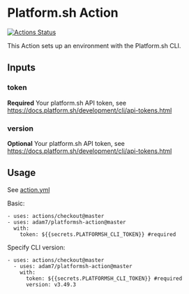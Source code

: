 # Platform.sh Action

[![Actions Status](https://github.com/adam7/platformsh-cli-action/workflows/Test/badge.svg)](https://github.com/adam7/platformsh-cli-action/actions)

This Action sets up an environment with the Platform.sh CLI. 

## Inputs

### token
**Required** Your platform.sh API token, see https://docs.platform.sh/development/cli/api-tokens.html

### version

**Optional** Your platform.sh API token, see https://docs.platform.sh/development/cli/api-tokens.html

## Usage

See [action.yml](action.yml)

Basic:

    - uses: actions/checkout@master
    - uses: adam7/platformsh-action@master
      with: 
        token: ${{secrets.PLATFORMSH_CLI_TOKEN}} #required

Specify CLI version:

    - uses: actions/checkout@master
      - uses: adam7/platformsh-action@master
        with: 
          token: ${{secrets.PLATFORMSH_CLI_TOKEN}} #required
          version: v3.49.3